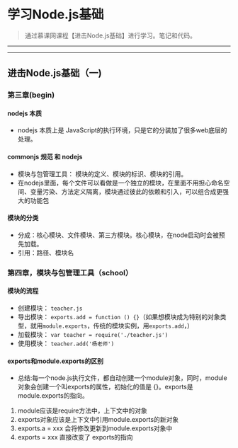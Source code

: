 # 学习Node.js基础
> 通过慕课网课程【进击Node.js基础】进行学习。笔记和代码。


---------------------------------------------
---------------------------------------------



## 进击Node.js基础（一)


### 第三章(begin)

#### nodejs 本质
- nodejs 本质上是 JavaScript的执行环境，只是它的分装加了很多web底层的处理。

#### commonjs 规范 和 nodejs
- 模块与包管理工具： 模块的定义、模块的标识、模块的引用。
- 在nodejs里面，每个文件可以看做是一个独立的模块，在里面不用担心命名空间、变量污染、方法定义隔离，模块通过彼此的依赖和引入，可以组合成更强大的功能包

#### 模块的分类
- 分成：核心模块、文件模块、第三方模块。核心模块，在node启动时会被预先加载。
- 引用：路径、模块名


### 第四章，模块与包管理工具（school）

#### 模块的流程
- 创建模块： `teacher.js`
- 导出模块： `exports.add = function () {}`（如果想模块成为特别的对象类型，就用`module.exports`，传统的模块实例，用`exports.add`，）
- 加载模块： `var teacher = require('./teacher.js')`
- 使用模块： `teacher.add('杨老师')`

#### exports和module.exports的区别
- 总结:每一个node.js执行文件，都自动创建一个module对象，同时，module对象会创建一个叫exports的属性，初始化的值是 {}。exports是module.exports的指向。
1. module应该是require方法中，上下文中的对象
2. exports对象应该是上下文中引用module.exports的新对象
3. exports.a = xxx 会将修改更新到module.exports对象中
4. exports = xxx 直接改变了 exports的指向



